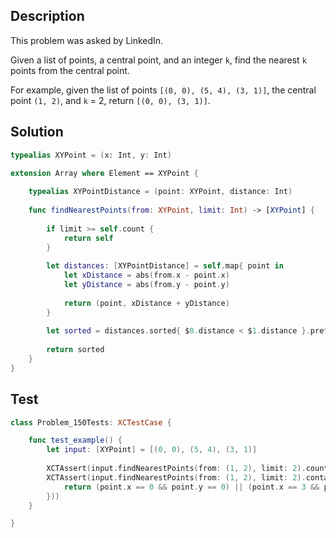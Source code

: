 ## Description

This problem was asked by LinkedIn.

Given a list of points, a central point, and an integer `k`, find the nearest `k` points from the central point.

For example, given the list of points `[(0, 0), (5, 4), (3, 1)]`, the central point `(1, 2)`, and `k` = 2, return `[(0, 0), (3, 1)]`.

## Solution

```swift
typealias XYPoint = (x: Int, y: Int)

extension Array where Element == XYPoint {
    
    typealias XYPointDistance = (point: XYPoint, distance: Int)
    
    func findNearestPoints(from: XYPoint, limit: Int) -> [XYPoint] {
        
        if limit >= self.count {
            return self
        }
        
        let distances: [XYPointDistance] = self.map{ point in
            let xDistance = abs(from.x - point.x)
            let yDistance = abs(from.y - point.y)
            
            return (point, xDistance + yDistance)
        }
        
        let sorted = distances.sorted{ $0.distance < $1.distance }.prefix(limit).map{ $0.point }
        
        return sorted
    }
}
```

## Test

```swift
class Problem_150Tests: XCTestCase {

    func test_example() {
        let input: [XYPoint] = [(0, 0), (5, 4), (3, 1)]
        
        XCTAssert(input.findNearestPoints(from: (1, 2), limit: 2).count == 2)
        XCTAssert(input.findNearestPoints(from: (1, 2), limit: 2).contains(where: { (point) -> Bool in
            return (point.x == 0 && point.y == 0) || (point.x == 3 && point.y == 1)
        }))
    }

}
```